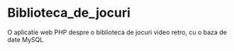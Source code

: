 # Biblioteca_de_jocuri
O aplicatie web PHP despre o biblioteca de jocuri video retro, cu o baza de date MySQL
